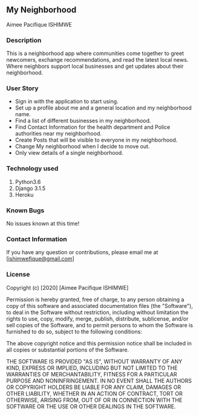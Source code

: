 ## My Neighborhood   
Aimee Pacifique ISHIMWE
### Description  
This is a neighborhood app where communities come together to greet newcomers, exchange recommendations, and read the latest local news. Where neighbors support local businesses and get updates about their neighborhood.

### User Story  
* Sign in with the application to start using.
* Set up a profile about me and a general location and my neighborhood name.
* Find a list of different businesses in my neighborhood.
* Find Contact Information for the health department and Police authorities near my neighborhood.
* Create Posts that will be visible to everyone in my neighborhood.
* Change My neighborhood when I decide to move out.
* Only view details of a single neighborhood.


### Technology used
1. Python3.6       
1. Django 3.1.5  
1. Heroku      

### Known Bugs  
No issues known at this time!   

### Contact Information  
If you have any question or contributions, please email me at [ishimwefique@gmail.com]  

### License  
Copyright (c) [2020] [Aimee Pacifique ISHIMWE]

Permission is hereby granted, free of charge, to any person obtaining a copy of this software and associated documentation files (the "Software"), to deal in the Software without restriction, including without limitation the rights to use, copy, modify, merge, publish, distribute, sublicense, and/or sell copies of the Software, and to permit persons to whom the Software is furnished to do so, subject to the following conditions:

The above copyright notice and this permission notice shall be included in all copies or substantial portions of the Software.

THE SOFTWARE IS PROVIDED "AS IS", WITHOUT WARRANTY OF ANY KIND, EXPRESS OR IMPLIED, INCLUDING BUT NOT LIMITED TO THE WARRANTIES OF MERCHANTABILITY, FITNESS FOR A PARTICULAR PURPOSE AND NONINFRINGEMENT. IN NO EVENT SHALL THE AUTHORS OR COPYRIGHT HOLDERS BE LIABLE FOR ANY CLAIM, DAMAGES OR OTHER LIABILITY, WHETHER IN AN ACTION OF CONTRACT, TORT OR OTHERWISE, ARISING FROM, OUT OF OR IN CONNECTION WITH THE SOFTWARE OR THE USE OR OTHER DEALINGS IN THE SOFTWARE.
